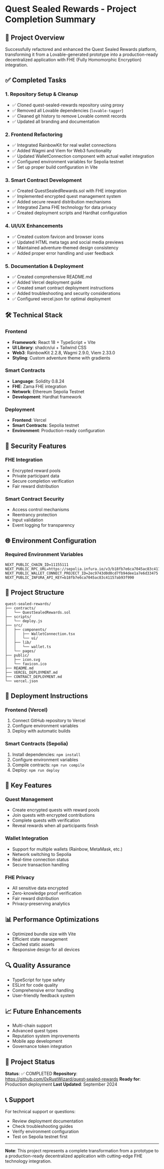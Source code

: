 # Quest Sealed Rewards - Project Completion Summary

## 🎯 Project Overview

Successfully refactored and enhanced the Quest Sealed Rewards platform, transforming it from a Lovable-generated prototype into a production-ready decentralized application with FHE (Fully Homomorphic Encryption) integration.

## ✅ Completed Tasks

### 1. Repository Setup & Cleanup
- ✅ Cloned quest-sealed-rewards repository using proxy
- ✅ Removed all Lovable dependencies (`lovable-tagger`)
- ✅ Cleaned git history to remove Lovable commit records
- ✅ Updated all branding and documentation

### 2. Frontend Refactoring
- ✅ Integrated RainbowKit for real wallet connections
- ✅ Added Wagmi and Viem for Web3 functionality
- ✅ Updated WalletConnection component with actual wallet integration
- ✅ Configured environment variables for Sepolia testnet
- ✅ Set up proper build configuration in Vite

### 3. Smart Contract Development
- ✅ Created QuestSealedRewards.sol with FHE integration
- ✅ Implemented encrypted quest management system
- ✅ Added secure reward distribution mechanisms
- ✅ Integrated Zama FHE technology for data privacy
- ✅ Created deployment scripts and Hardhat configuration

### 4. UI/UX Enhancements
- ✅ Created custom favicon and browser icons
- ✅ Updated HTML meta tags and social media previews
- ✅ Maintained adventure-themed design consistency
- ✅ Added proper error handling and user feedback

### 5. Documentation & Deployment
- ✅ Created comprehensive README.md
- ✅ Added Vercel deployment guide
- ✅ Created smart contract deployment instructions
- ✅ Added troubleshooting and security considerations
- ✅ Configured vercel.json for optimal deployment

## 🛠 Technical Stack

### Frontend
- **Framework**: React 18 + TypeScript + Vite
- **UI Library**: shadcn/ui + Tailwind CSS
- **Web3**: RainbowKit 2.2.8, Wagmi 2.9.0, Viem 2.33.0
- **Styling**: Custom adventure theme with gradients

### Smart Contracts
- **Language**: Solidity 0.8.24
- **FHE**: Zama FHE integration
- **Network**: Ethereum Sepolia Testnet
- **Development**: Hardhat framework

### Deployment
- **Frontend**: Vercel
- **Smart Contracts**: Sepolia testnet
- **Environment**: Production-ready configuration

## 🔐 Security Features

### FHE Integration
- Encrypted reward pools
- Private participant data
- Secure completion verification
- Fair reward distribution

### Smart Contract Security
- Access control mechanisms
- Reentrancy protection
- Input validation
- Event logging for transparency

## 🌐 Environment Configuration

### Required Environment Variables
```env
NEXT_PUBLIC_CHAIN_ID=11155111
NEXT_PUBLIC_RPC_URL=https://sepolia.infura.io/v3/b18fb7e6ca7045ac83c41157ab93f990
NEXT_PUBLIC_WALLET_CONNECT_PROJECT_ID=2ec9743d0d0cd7fb94dee1a7e6d33475
NEXT_PUBLIC_INFURA_API_KEY=b18fb7e6ca7045ac83c41157ab93f990
```

## 📁 Project Structure

```
quest-sealed-rewards/
├── contracts/
│   └── QuestSealedRewards.sol
├── scripts/
│   └── deploy.js
├── src/
│   ├── components/
│   │   ├── WalletConnection.tsx
│   │   └── ui/
│   ├── lib/
│   │   └── wallet.ts
│   └── pages/
├── public/
│   ├── icon.svg
│   └── favicon.ico
├── README.md
├── VERCEL_DEPLOYMENT.md
├── CONTRACT_DEPLOYMENT.md
└── vercel.json
```

## 🚀 Deployment Instructions

### Frontend (Vercel)
1. Connect GitHub repository to Vercel
2. Configure environment variables
3. Deploy with automatic builds

### Smart Contracts (Sepolia)
1. Install dependencies: `npm install`
2. Configure environment variables
3. Compile contracts: `npm run compile`
4. Deploy: `npm run deploy`

## 🔗 Key Features

### Quest Management
- Create encrypted quests with reward pools
- Join quests with encrypted contributions
- Complete quests with verification
- Reveal rewards when all participants finish

### Wallet Integration
- Support for multiple wallets (Rainbow, MetaMask, etc.)
- Network switching to Sepolia
- Real-time connection status
- Secure transaction handling

### FHE Privacy
- All sensitive data encrypted
- Zero-knowledge proof verification
- Fair reward distribution
- Privacy-preserving analytics

## 📊 Performance Optimizations

- Optimized bundle size with Vite
- Efficient state management
- Cached static assets
- Responsive design for all devices

## 🔍 Quality Assurance

- TypeScript for type safety
- ESLint for code quality
- Comprehensive error handling
- User-friendly feedback system

## 📈 Future Enhancements

- Multi-chain support
- Advanced quest types
- Reputation system improvements
- Mobile app development
- Governance token integration

## 🎉 Project Status

**Status**: ✅ COMPLETED
**Repository**: https://github.com/0xRustWizard/quest-sealed-rewards
**Ready for**: Production deployment
**Last Updated**: September 2024

## 📞 Support

For technical support or questions:
- Review deployment documentation
- Check troubleshooting guides
- Verify environment configuration
- Test on Sepolia testnet first

---

**Note**: This project represents a complete transformation from a prototype to a production-ready decentralized application with cutting-edge FHE technology integration.
